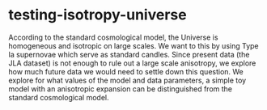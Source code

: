 # testing-isotropy-universe


According to the standard cosmological model, the Universe is homogeneous and isotropic on large scales. We want to this by using Type Ia supernovae which serve as standard candles. Since present data (the JLA dataset) is not enough to rule out a large scale anisotropy, we explore how much future data we would need to settle down this question. We explore for what values of the model and data parameters, a simple toy model with an anisotropic expansion can be distinguished from the standard cosmological model.
